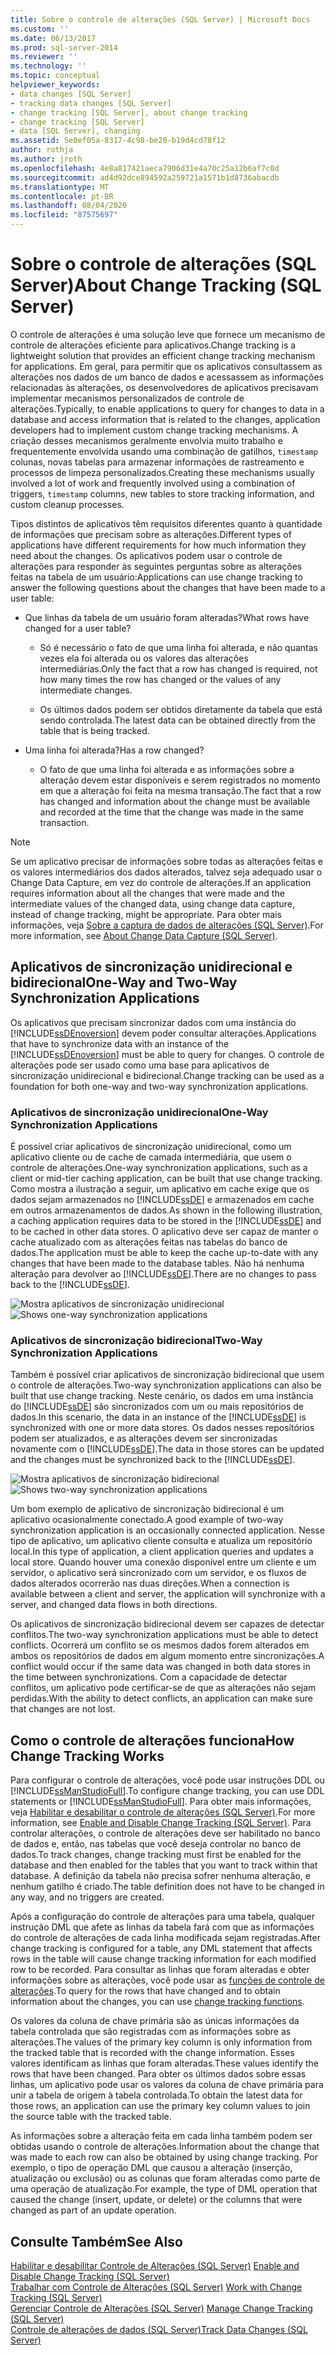 ```yaml
---
title: Sobre o controle de alterações (SQL Server) | Microsoft Docs
ms.custom: ''
ms.date: 06/13/2017
ms.prod: sql-server-2014
ms.reviewer: ''
ms.technology: ''
ms.topic: conceptual
helpviewer_keywords:
- data changes [SQL Server]
- tracking data changes [SQL Server]
- change tracking [SQL Server], about change tracking
- change tracking [SQL Server]
- data [SQL Server], changing
ms.assetid: 5e0ef05a-8317-4c98-be20-b19d4cd78f12
author: rothja
ms.author: jroth
ms.openlocfilehash: 4e8a817421aeca7906d31e4a70c25a12b6af7c0d
ms.sourcegitcommit: ad4d92dce894592a259721a1571b1d8736abacdb
ms.translationtype: MT
ms.contentlocale: pt-BR
ms.lasthandoff: 08/04/2020
ms.locfileid: "87575697"
---
```

# <a name="about-change-tracking-sql-server"></a><span data-ttu-id="e42af-102">Sobre o controle de alterações (SQL Server)</span><span class="sxs-lookup"><span data-stu-id="e42af-102">About Change Tracking (SQL Server)</span></span>
  <span data-ttu-id="e42af-103">O controle de alterações é uma solução leve que fornece um mecanismo de controle de alterações eficiente para aplicativos.</span><span class="sxs-lookup"><span data-stu-id="e42af-103">Change tracking is a lightweight solution that provides an efficient change tracking mechanism for applications.</span></span> <span data-ttu-id="e42af-104">Em geral, para permitir que os aplicativos consultassem as alterações nos dados de um banco de dados e acessassem as informações relacionadas às alterações, os desenvolvedores de aplicativos precisavam implementar mecanismos personalizados de controle de alterações.</span><span class="sxs-lookup"><span data-stu-id="e42af-104">Typically, to enable applications to query for changes to data in a database and access information that is related to the changes, application developers had to implement custom change tracking mechanisms.</span></span> <span data-ttu-id="e42af-105">A criação desses mecanismos geralmente envolvia muito trabalho e frequentemente envolvida usando uma combinação de gatilhos, `timestamp` colunas, novas tabelas para armazenar informações de rastreamento e processos de limpeza personalizados.</span><span class="sxs-lookup"><span data-stu-id="e42af-105">Creating these mechanisms usually involved a lot of work and frequently involved using a combination of triggers, `timestamp` columns, new tables to store tracking information, and custom cleanup processes.</span></span>  
  
 <span data-ttu-id="e42af-106">Tipos distintos de aplicativos têm requisitos diferentes quanto à quantidade de informações que precisam sobre as alterações.</span><span class="sxs-lookup"><span data-stu-id="e42af-106">Different types of applications have different requirements for how much information they need about the changes.</span></span> <span data-ttu-id="e42af-107">Os aplicativos podem usar o controle de alterações para responder às seguintes perguntas sobre as alterações feitas na tabela de um usuário:</span><span class="sxs-lookup"><span data-stu-id="e42af-107">Applications can use change tracking to answer the following questions about the changes that have been made to a user table:</span></span>  
  
-   <span data-ttu-id="e42af-108">Que linhas da tabela de um usuário foram alteradas?</span><span class="sxs-lookup"><span data-stu-id="e42af-108">What rows have changed for a user table?</span></span>  
  
    -   <span data-ttu-id="e42af-109">Só é necessário o fato de que uma linha foi alterada, e não quantas vezes ela foi alterada ou os valores das alterações intermediárias.</span><span class="sxs-lookup"><span data-stu-id="e42af-109">Only the fact that a row has changed is required, not how many times the row has changed or the values of any intermediate changes.</span></span>  
  
    -   <span data-ttu-id="e42af-110">Os últimos dados podem ser obtidos diretamente da tabela que está sendo controlada.</span><span class="sxs-lookup"><span data-stu-id="e42af-110">The latest data can be obtained directly from the table that is being tracked.</span></span>  
  
-   <span data-ttu-id="e42af-111">Uma linha foi alterada?</span><span class="sxs-lookup"><span data-stu-id="e42af-111">Has a row changed?</span></span>  
  
    -   <span data-ttu-id="e42af-112">O fato de que uma linha foi alterada e as informações sobre a alteração devem estar disponíveis e serem registrados no momento em que a alteração foi feita na mesma transação.</span><span class="sxs-lookup"><span data-stu-id="e42af-112">The fact that a row has changed and information about the change must be available and recorded at the time that the change was made in the same transaction.</span></span>  
  
> [!NOTE]  
>  <span data-ttu-id="e42af-113">Se um aplicativo precisar de informações sobre todas as alterações feitas e os valores intermediários dos dados alterados, talvez seja adequado usar o Change Data Capture, em vez do controle de alterações.</span><span class="sxs-lookup"><span data-stu-id="e42af-113">If an application requires information about all the changes that were made and the intermediate values of the changed data, using change data capture, instead of change tracking, might be appropriate.</span></span> <span data-ttu-id="e42af-114">Para obter mais informações, veja [Sobre a captura de dados de alterações &#40;SQL Server&#41;](../track-changes/about-change-data-capture-sql-server.md).</span><span class="sxs-lookup"><span data-stu-id="e42af-114">For more information, see [About Change Data Capture &#40;SQL Server&#41;](../track-changes/about-change-data-capture-sql-server.md).</span></span>  
  
## <a name="one-way-and-two-way-synchronization-applications"></a><span data-ttu-id="e42af-115">Aplicativos de sincronização unidirecional e bidirecional</span><span class="sxs-lookup"><span data-stu-id="e42af-115">One-Way and Two-Way Synchronization Applications</span></span>  
 <span data-ttu-id="e42af-116">Os aplicativos que precisam sincronizar dados com uma instância do [!INCLUDE[ssDEnoversion](../../includes/ssdenoversion-md.md)] devem poder consultar alterações.</span><span class="sxs-lookup"><span data-stu-id="e42af-116">Applications that have to synchronize data with an instance of the [!INCLUDE[ssDEnoversion](../../includes/ssdenoversion-md.md)] must be able to query for changes.</span></span> <span data-ttu-id="e42af-117">O controle de alterações pode ser usado como uma base para aplicativos de sincronização unidirecional e bidirecional.</span><span class="sxs-lookup"><span data-stu-id="e42af-117">Change tracking can be used as a foundation for both one-way and two-way synchronization applications.</span></span>  
  
### <a name="one-way-synchronization-applications"></a><span data-ttu-id="e42af-118">Aplicativos de sincronização unidirecional</span><span class="sxs-lookup"><span data-stu-id="e42af-118">One-Way Synchronization Applications</span></span>  
 <span data-ttu-id="e42af-119">É possível criar aplicativos de sincronização unidirecional, como um aplicativo cliente ou de cache de camada intermediária, que usem o controle de alterações.</span><span class="sxs-lookup"><span data-stu-id="e42af-119">One-way synchronization applications, such as a client or mid-tier caching application, can be built that use change tracking.</span></span> <span data-ttu-id="e42af-120">Como mostra a ilustração a seguir, um aplicativo em cache exige que os dados sejam armazenados no [!INCLUDE[ssDE](../../includes/ssde-md.md)] e armazenados em cache em outros armazenamentos de dados.</span><span class="sxs-lookup"><span data-stu-id="e42af-120">As shown in the following illustration, a caching application requires data to be stored in the [!INCLUDE[ssDE](../../includes/ssde-md.md)] and to be cached in other data stores.</span></span> <span data-ttu-id="e42af-121">O aplicativo deve ser capaz de manter o cache atualizado com as alterações feitas nas tabelas do banco de dados.</span><span class="sxs-lookup"><span data-stu-id="e42af-121">The application must be able to keep the cache up-to-date with any changes that have been made to the database tables.</span></span> <span data-ttu-id="e42af-122">Não há nenhuma alteração para devolver ao [!INCLUDE[ssDE](../../includes/ssde-md.md)].</span><span class="sxs-lookup"><span data-stu-id="e42af-122">There are no changes to pass back to the [!INCLUDE[ssDE](../../includes/ssde-md.md)].</span></span>  
  
 <span data-ttu-id="e42af-123">![Mostra aplicativos de sincronização unidirecional](../../database-engine/media/one-waysync.gif "Mostra aplicativos de sincronização unidirecional")</span><span class="sxs-lookup"><span data-stu-id="e42af-123">![Shows one-way synchronization applications](../../database-engine/media/one-waysync.gif "Shows one-way synchronization applications")</span></span>  
  
### <a name="two-way-synchronization-applications"></a><span data-ttu-id="e42af-124">Aplicativos de sincronização bidirecional</span><span class="sxs-lookup"><span data-stu-id="e42af-124">Two-Way Synchronization Applications</span></span>  
 <span data-ttu-id="e42af-125">Também é possível criar aplicativos de sincronização bidirecional que usem o controle de alterações.</span><span class="sxs-lookup"><span data-stu-id="e42af-125">Two-way synchronization applications can also be built that use change tracking.</span></span> <span data-ttu-id="e42af-126">Neste cenário, os dados em uma instância do [!INCLUDE[ssDE](../../includes/ssde-md.md)] são sincronizados com um ou mais repositórios de dados.</span><span class="sxs-lookup"><span data-stu-id="e42af-126">In this scenario, the data in an instance of the [!INCLUDE[ssDE](../../includes/ssde-md.md)] is synchronized with one or more data stores.</span></span> <span data-ttu-id="e42af-127">Os dados nesses repositórios podem ser atualizados, e as alterações devem ser sincronizadas novamente com o [!INCLUDE[ssDE](../../includes/ssde-md.md)].</span><span class="sxs-lookup"><span data-stu-id="e42af-127">The data in those stores can be updated and the changes must be synchronized back to the [!INCLUDE[ssDE](../../includes/ssde-md.md)].</span></span>  
  
 <span data-ttu-id="e42af-128">![Mostra aplicativos de sincronização bidirecional](../../database-engine/media/two-waysync.gif "Mostra aplicativos de sincronização bidirecional")</span><span class="sxs-lookup"><span data-stu-id="e42af-128">![Shows two-way synchronization applications](../../database-engine/media/two-waysync.gif "Shows two-way synchronization applications")</span></span>  
  
 <span data-ttu-id="e42af-129">Um bom exemplo de aplicativo de sincronização bidirecional é um aplicativo ocasionalmente conectado.</span><span class="sxs-lookup"><span data-stu-id="e42af-129">A good example of two-way synchronization application is an occasionally connected application.</span></span> <span data-ttu-id="e42af-130">Nesse tipo de aplicativo, um aplicativo cliente consulta e atualiza um repositório local.</span><span class="sxs-lookup"><span data-stu-id="e42af-130">In this type of application, a client application queries and updates a local store.</span></span> <span data-ttu-id="e42af-131">Quando houver uma conexão disponível entre um cliente e um servidor, o aplicativo será sincronizado com um servidor, e os fluxos de dados alterados ocorrerão nas duas direções.</span><span class="sxs-lookup"><span data-stu-id="e42af-131">When a connection is available between a client and server, the application will synchronize with a server, and changed data flows in both directions.</span></span>  
  
 <span data-ttu-id="e42af-132">Os aplicativos de sincronização bidirecional devem ser capazes de detectar conflitos.</span><span class="sxs-lookup"><span data-stu-id="e42af-132">The two-way synchronization applications must be able to detect conflicts.</span></span> <span data-ttu-id="e42af-133">Ocorrerá um conflito se os mesmos dados forem alterados em ambos os repositórios de dados em algum momento entre sincronizações.</span><span class="sxs-lookup"><span data-stu-id="e42af-133">A conflict would occur if the same data was changed in both data stores in the time between synchronizations.</span></span> <span data-ttu-id="e42af-134">Com a capacidade de detectar conflitos, um aplicativo pode certificar-se de que as alterações não sejam perdidas.</span><span class="sxs-lookup"><span data-stu-id="e42af-134">With the ability to detect conflicts, an application can make sure that changes are not lost.</span></span>  
  
## <a name="how-change-tracking-works"></a><span data-ttu-id="e42af-135">Como o controle de alterações funciona</span><span class="sxs-lookup"><span data-stu-id="e42af-135">How Change Tracking Works</span></span>  
 <span data-ttu-id="e42af-136">Para configurar o controle de alterações, você pode usar instruções DDL ou [!INCLUDE[ssManStudioFull](../../includes/ssmanstudiofull-md.md)].</span><span class="sxs-lookup"><span data-stu-id="e42af-136">To configure change tracking, you can use DDL statements or [!INCLUDE[ssManStudioFull](../../includes/ssmanstudiofull-md.md)].</span></span> <span data-ttu-id="e42af-137">Para obter mais informações, veja [Habilitar e desabilitar o controle de alterações &#40;SQL Server&#41;](../track-changes/enable-and-disable-change-tracking-sql-server.md).</span><span class="sxs-lookup"><span data-stu-id="e42af-137">For more information, see [Enable and Disable Change Tracking &#40;SQL Server&#41;](../track-changes/enable-and-disable-change-tracking-sql-server.md).</span></span> <span data-ttu-id="e42af-138">Para controlar alterações, o controle de alterações deve ser habilitado no banco de dados e, então, nas tabelas que você deseja controlar no banco de dados.</span><span class="sxs-lookup"><span data-stu-id="e42af-138">To track changes, change tracking must first be enabled for the database and then enabled for the tables that you want to track within that database.</span></span> <span data-ttu-id="e42af-139">A definição da tabela não precisa sofrer nenhuma alteração, e nenhum gatilho é criado.</span><span class="sxs-lookup"><span data-stu-id="e42af-139">The table definition does not have to be changed in any way, and no triggers are created.</span></span>  
  
 <span data-ttu-id="e42af-140">Após a configuração do controle de alterações para uma tabela, qualquer instrução DML que afete as linhas da tabela fará com que as informações do controle de alterações de cada linha modificada sejam registradas.</span><span class="sxs-lookup"><span data-stu-id="e42af-140">After change tracking is configured for a table, any DML statement that affects rows in the table will cause change tracking information for each modified row to be recorded.</span></span> <span data-ttu-id="e42af-141">Para consultar as linhas que foram alteradas e obter informações sobre as alterações, você pode usar as [funções de controle de alterações](/sql/relational-databases/system-functions/change-tracking-functions-transact-sql).</span><span class="sxs-lookup"><span data-stu-id="e42af-141">To query for the rows that have changed and to obtain information about the changes, you can use [change tracking functions](/sql/relational-databases/system-functions/change-tracking-functions-transact-sql).</span></span>  
  
 <span data-ttu-id="e42af-142">Os valores da coluna de chave primária são as únicas informações da tabela controlada que são registradas com as informações sobre as alterações.</span><span class="sxs-lookup"><span data-stu-id="e42af-142">The values of the primary key column is only information from the tracked table that is recorded with the change information.</span></span> <span data-ttu-id="e42af-143">Esses valores identificam as linhas que foram alteradas.</span><span class="sxs-lookup"><span data-stu-id="e42af-143">These values identify the rows that have been changed.</span></span> <span data-ttu-id="e42af-144">Para obter os últimos dados sobre essas linhas, um aplicativo pode usar os valores da coluna de chave primária para unir a tabela de origem à tabela controlada.</span><span class="sxs-lookup"><span data-stu-id="e42af-144">To obtain the latest data for those rows, an application can use the primary key column values to join the source table with the tracked table.</span></span>  
  
 <span data-ttu-id="e42af-145">As informações sobre a alteração feita em cada linha também podem ser obtidas usando o controle de alterações.</span><span class="sxs-lookup"><span data-stu-id="e42af-145">Information about the change that was made to each row can also be obtained by using change tracking.</span></span> <span data-ttu-id="e42af-146">Por exemplo, o tipo de operação DML que causou a alteração (inserção, atualização ou exclusão) ou as colunas que foram alteradas como parte de uma operação de atualização.</span><span class="sxs-lookup"><span data-stu-id="e42af-146">For example, the type of DML operation that caused the change (insert, update, or delete) or the columns that were changed as part of an update operation.</span></span>  
  
## <a name="see-also"></a><span data-ttu-id="e42af-147">Consulte Também</span><span class="sxs-lookup"><span data-stu-id="e42af-147">See Also</span></span>  
 <span data-ttu-id="e42af-148">[Habilitar e desabilitar Controle de Alterações &#40;SQL Server&#41;](../track-changes/enable-and-disable-change-tracking-sql-server.md) </span><span class="sxs-lookup"><span data-stu-id="e42af-148">[Enable and Disable Change Tracking &#40;SQL Server&#41;](../track-changes/enable-and-disable-change-tracking-sql-server.md) </span></span>  
 <span data-ttu-id="e42af-149">[Trabalhar com Controle de Alterações &#40;SQL Server&#41;](../track-changes/work-with-change-tracking-sql-server.md) </span><span class="sxs-lookup"><span data-stu-id="e42af-149">[Work with Change Tracking &#40;SQL Server&#41;](../track-changes/work-with-change-tracking-sql-server.md) </span></span>  
 <span data-ttu-id="e42af-150">[Gerenciar Controle de Alterações &#40;SQL Server&#41;](../track-changes/manage-change-tracking-sql-server.md) </span><span class="sxs-lookup"><span data-stu-id="e42af-150">[Manage Change Tracking &#40;SQL Server&#41;](../track-changes/manage-change-tracking-sql-server.md) </span></span>  
 [<span data-ttu-id="e42af-151">Controle de alterações de dados &#40;SQL Server&#41;</span><span class="sxs-lookup"><span data-stu-id="e42af-151">Track Data Changes &#40;SQL Server&#41;</span></span>](../track-changes/track-data-changes-sql-server.md)  
  
  
